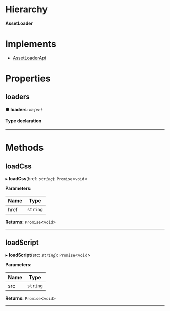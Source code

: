 

# Hierarchy

**AssetLoader**

# Implements

* [AssetLoaderApi](../interfaces/services.assetloaderapi.md)

# Properties

<a id="loaders"></a>

##  loaders

**● loaders**: *`object`*

#### Type declaration

[key: `string`]: `object`

___

# Methods

<a id="loadcss"></a>

##  loadCss

▸ **loadCss**(href: *`string`*): `Promise`<`void`>

**Parameters:**

| Name | Type |
| ------ | ------ |
| href | `string` |

**Returns:** `Promise`<`void`>

___
<a id="loadscript"></a>

##  loadScript

▸ **loadScript**(src: *`string`*): `Promise`<`void`>

**Parameters:**

| Name | Type |
| ------ | ------ |
| src | `string` |

**Returns:** `Promise`<`void`>

___


